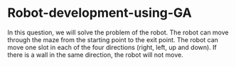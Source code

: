 # Robot-development-using-GA
In this question, we will solve the problem of the robot. The robot can move through the maze from the starting point to the exit point. The robot can move one slot in each of the four directions (right, left, up and down). If there is a wall in the same direction, the robot will not move.
